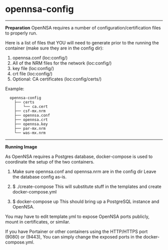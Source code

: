 # opennsa-config
 
--------------
**Preparation**
OpenNSA requires a number of configuration/certification files to properly run.

Here is a list of files that YOU will need to generate prior to the running the container (make sure they are in the config dir):
1. opennsa.conf (loc:config/)
2. All of the NRM files for the network (loc:config/)
3. key file (loc:config/)
4. crt file (loc:config/)
5. Optional: CA certificates (loc:config/certs/)
  
Example:

      opennsa-config
        ├── certs
        │   └── ca.cert
        ├── csf-mx.nrm
        ├── opennsa.conf
        ├── opennsa.crt
        ├── opennsa.key
        ├── par-mx.nrm
        └── was-mx.nrm

--------------
**Running Image**

As OpenNSA requires a Postgres database, docker-compose is used to coordinate
the setup of the two containers.

1. Make sure opennsa.conf and opennsa.nrm are in the config dir
   Leave the database config as-is.

2. $ ./create-compose
   This will substitute stuff in the templates and create docker-compose.yml

3. $ docker-compose up
   This should bring up a PostgreSQL instance and OpenNSA.


You may have to edit template.yml to expose OpenNSA ports publicly, mount in
certificates, or similar.

If you have Portainer or other containers using the HTTP/HTTPS port (9080) or (9443), You can simply change the exposed ports in the docker-compose.yml.
